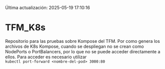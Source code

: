 Última actualización: 2025-05-19 17:10:16

# TFM_K8s
Repositorio para las pruebas sobre Kompose del TFM.
Por como genera los archivos de K8s Kompose, cuando se despliegan no se crean como NodePorts o PortBalancers, por lo que no se puede acceder directamente a ellos. Para acceder es necesario utilizar  
`kubectl port-forward <nombre-del-pod> 3000:80`



